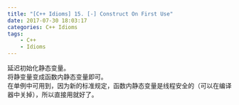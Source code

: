 ```yaml
---
title: "[C++ Idioms] 15. [-] Construct On First Use"
date: 2017-07-30 18:03:17
categories: C++ Idioms
tags:
    - C++
    - Idioms
---
```

延迟初始化静态变量。<!--more-->  
将静变量变成函数内静态变量即可。  
在单例中可用到，因为新的标准规定，函数内静态变量是线程安全的（可以在编译器中关掉），所以直接用就好了。  